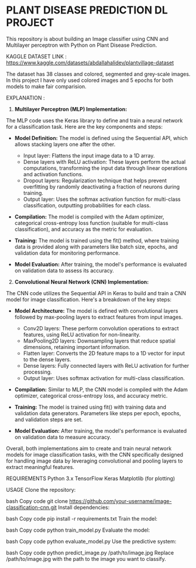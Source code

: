 # PLANT DISEASE PREDICTION DL PROJECT
This repository is about building an Image classifier using CNN and Multilayer perceptron with Python on Plant Disease Prediction.

KAGGLE DATASET LINK : https://www.kaggle.com/datasets/abdallahalidev/plantvillage-dataset

The dataset has 38 classes and colored, segmented and grey-scale images. In this project I have only used colored images and 5 epochs for both models to make fair comparision.


EXPLANATION :

1. **Multilayer Perceptron (MLP) Implementation:**

The MLP code uses the Keras library to define and train a neural network for a classification task. Here are the key components and steps:

- **Model Definition:** The model is defined using the Sequential API, which allows stacking layers one after the other.
  - Input layer: Flattens the input image data to a 1D array.
  - Dense layers with ReLU activation: These layers perform the actual computations, transforming the input data through linear operations and activation functions.
  - Dropout layers: Regularization technique that helps prevent overfitting by randomly deactivating a fraction of neurons during training.
  - Output layer: Uses the softmax activation function for multi-class classification, outputting probabilities for each class.

- **Compilation:** The model is compiled with the Adam optimizer, categorical cross-entropy loss function (suitable for multi-class classification), and accuracy as the metric for evaluation.

- **Training:** The model is trained using the fit() method, where training data is provided along with parameters like batch size, epochs, and validation data for monitoring performance.

- **Model Evaluation:** After training, the model's performance is evaluated on validation data to assess its accuracy.

2. **Convolutional Neural Network (CNN) Implementation:**

The CNN code utilizes the Sequential API in Keras to build and train a CNN model for image classification. Here's a breakdown of the key steps:

- **Model Architecture:** The model is defined with convolutional layers followed by max-pooling layers to extract features from input images.
  - Conv2D layers: These perform convolution operations to extract features, using ReLU activation for non-linearity.
  - MaxPooling2D layers: Downsampling layers that reduce spatial dimensions, retaining important information.
  - Flatten layer: Converts the 2D feature maps to a 1D vector for input to the dense layers.
  - Dense layers: Fully connected layers with ReLU activation for further processing.
  - Output layer: Uses softmax activation for multi-class classification.

- **Compilation:** Similar to MLP, the CNN model is compiled with the Adam optimizer, categorical cross-entropy loss, and accuracy metric.

- **Training:** The model is trained using fit() with training data and validation data generators. Parameters like steps per epoch, epochs, and validation steps are set.

- **Model Evaluation:** After training, the model's performance is evaluated on validation data to measure accuracy.

Overall, both implementations aim to create and train neural network models for image classification tasks, with the CNN specifically designed for handling image data by leveraging convolutional and pooling layers to extract meaningful features.


REQUIREMENTS
Python 3.x
TensorFlow
Keras
Matplotlib (for plotting)


USAGE
Clone the repository:

bash
Copy code
git clone https://github.com/your-username/image-classification-cnn.git
Install dependencies:

bash
Copy code
pip install -r requirements.txt
Train the model:

bash
Copy code
python train_model.py
Evaluate the model:

bash
Copy code
python evaluate_model.py
Use the predictive system:

bash
Copy code
python predict_image.py /path/to/image.jpg
Replace /path/to/image.jpg with the path to the image you want to classify.

